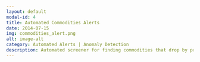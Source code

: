 ```yaml
---
layout: default
modal-id: 4
title: Automated Commodities Alerts
date: 2014-07-15
img: commodities_alert.png
alt: image-alt
category: Automated Alerts | Anomaly Detection
description: Automated screener for finding commodities that drop by preset price intervals over the period of interest. This was done in Python / Snowflake, and sends automated emails whenever target levels are breached. 
---
```

